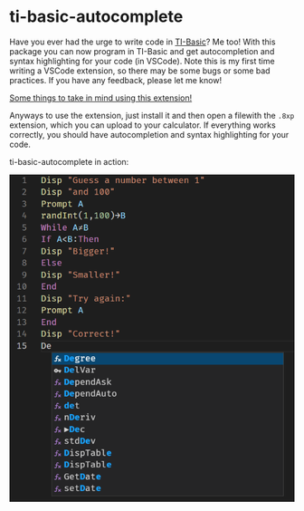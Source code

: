 # ti-basic-autocomplete

Have you ever had the urge to write code in [TI-Basic](https://en.wikipedia.org/wiki/TI-BASIC)? Me too! With this package you can now program in TI-Basic and get autocompletion and syntax highlighting for your code (in VSCode). Note this is my first time writing a VSCode extension, so there may be some bugs or some bad practices. If you have any feedback, please let me know!

[Some things to take in mind using this extension!](https://github.com/beastmatser/ti-basic-autocomplete/wiki)

Anyways to use the extension, just install it and then open a filewith the `.8xp` extension, which you can upload to your calculator. If everything works correctly, you should have autocompletion and syntax highlighting for your code.

ti-basic-autocomplete in action:

![example](images/example.png)
